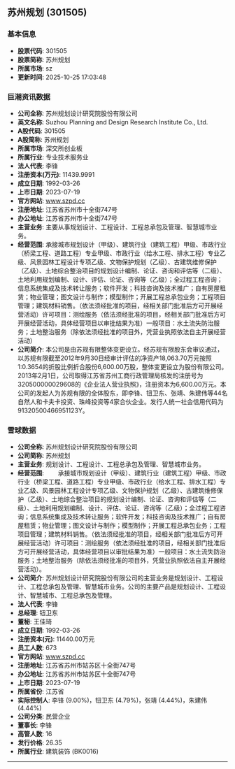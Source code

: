 ## 苏州规划 (301505)

### 基本信息

- **股票代码**: 301505
- **股票简称**: 苏州规划
- **所属市场**: sz
- **更新时间**: 2025-10-25 17:03:48

### 巨潮资讯数据

- **公司全称**: 苏州规划设计研究院股份有限公司
- **英文名称**: Suzhou Planning and Design Research Institute Co., Ltd.
- **A股代码**: 301505
- **A股简称**: 苏州规划
- **所属市场**: 深交所创业板
- **所属行业**: 专业技术服务业
- **法人代表**: 李锋
- **注册资本(万元)**: 11439.9991
- **成立日期**: 1992-03-26
- **上市日期**: 2023-07-19
- **官方网站**: www.szpd.cc
- **注册地址**: 江苏省苏州市十全街747号
- **办公地址**: 江苏省苏州市十全街747号
- **主营业务**: 主要从事规划设计、工程设计、工程总承包及管理、智慧城市业务。
- **经营范围**: 承接城市规划设计（甲级）、建筑行业（建筑工程）甲级、市政行业（桥梁工程、道路工程）专业甲级、市政行业（给水工程、排水工程）专业乙级、风景园林工程设计专项乙级、文物保护规划（乙级）、古建筑维修保护（乙级）、土地综合整治项目的规划设计编制、论证、咨询和评估等（二级）、土地利用规划编制、设计、评估、论证、咨询等（乙级）；全过程工程咨询；信息系统集成及技术转让服务；软件开发；科技咨询及技术推广；自有房屋租赁；物业管理；图文设计与制作；模型制作；开展工程总承包业务；工程项目管理；建筑材料销售。（依法须经批准的项目，经相关部门批准后方可开展经营活动）许可项目：测绘服务（依法须经批准的项目，经相关部门批准后方可开展经营活动，具体经营项目以审批结果为准）一般项目：水土流失防治服务；土地整治服务（除依法须经批准的项目外，凭营业执照依法自主开展经营活动）
- **公司简介**: 本公司是由苏规有限整体变更设立。经苏规有限股东会审议通过，以苏规有限截至2012年9月30日经审计评估的净资产18,063.70万元按照1:0.3654的折股比例折合股份6,600.00万股，整体变更设立为股份有限公司。2013年2月1日，公司取得江苏省苏州工商行政管理局核发的注册号为320500000029608的《企业法人营业执照》，注册资本为6,600.00万元。本公司的发起人为苏规有限的全体股东，即李锋、钮卫东、张靖、朱建伟等44名自然人和卡夫卡投资、珠峰投资等4家合伙企业。发行人统一社会信用代码为91320500466951123Y。

### 雪球数据

- **公司全称**: 苏州规划设计研究院股份有限公司
- **公司简称**: 苏州规划
- **主营业务**: 规划设计、工程设计、工程总承包及管理、智慧城市业务。
- **经营范围**: 　　承接城市规划设计（甲级）、建筑行业（建筑工程）甲级、市政行业（桥梁工程、道路工程）专业甲级、市政行业（给水工程、排水工程）专业乙级、风景园林工程设计专项乙级、文物保护规划（乙级）、古建筑维修保护（乙级）、土地综合整治项目的规划设计编制、论证、咨询和评估等（二级）、土地利用规划编制、设计、评估、论证、咨询等（乙级）；全过程工程咨询；信息系统集成及技术转让服务；软件开发；科技咨询及技术推广；自有房屋租赁；物业管理；图文设计与制作；模型制作；开展工程总承包业务；工程项目管理；建筑材料销售。（依法须经批准的项目，经相关部门批准后方可开展经营活动）许可项目：测绘服务（依法须经批准的项目，经相关部门批准后方可开展经营活动，具体经营项目以审批结果为准）一般项目：水土流失防治服务；土地整治服务（除依法须经批准的项目外，凭营业执照依法自主开展经营活动）。
- **公司简介**: 苏州规划设计研究院股份有限公司的主营业务是规划设计、工程设计、工程总承包及管理、智慧城市业务。公司的主要产品是规划设计、工程设计、智慧城市、工程总承包及管理。
- **法人代表**: 李锋
- **总经理**: 钮卫东
- **董秘**: 王佳琦
- **成立日期**: 1992-03-26
- **注册资本(元)**: 11440.00万元
- **员工人数**: 673
- **官方网站**: www.szpd.cc
- **注册地址**: 江苏省苏州市姑苏区十全街747号
- **办公地址**: 江苏省苏州市姑苏区十全街747号
- **上市日期**: 2023-07-19
- **所属省份**: 江苏省
- **实际控制人**: 李锋 (9.00%)，钮卫东 (4.79%)，张靖 (4.44%)，朱建伟 (4.44%)
- **公司分类**: 民营企业
- **董事长**: 李锋
- **高管人数**: 16
- **发行价格**: 26.35
- **所属行业**: 建筑装饰 (BK0016)

---